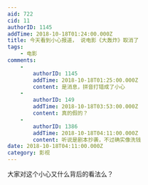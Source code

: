 ```yaml
---
aid: 722
cid: 11
authorID: 1145
addTime: 2018-10-18T01:24:00.000Z
title: 今天看到小心报道， 说电影《大轰炸》取消了
tags:
    - 电影
comments:
    -
        authorID: 1145
        addTime: 2018-10-18T01:25:00.000Z
        content: 是消息，拼音打错成了小心
    -
        authorID: 149
        addTime: 2018-10-18T03:53:00.000Z
        content: 真的假的？
    -
        authorID: 1386
        addTime: 2018-10-18T04:11:00.000Z
        content: 听说是剧本抄袭，不过确实像洗钱
date: 2018-10-18T04:11:00.000Z
category: 影视
---
```


大家对这个小心又什么背后的看法么？
